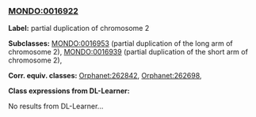 
### [MONDO:0016922](http://purl.obolibrary.org/obo/MONDO_0016922)
**Label:** partial duplication of chromosome 2

**Subclasses:** [MONDO:0016953](http://purl.obolibrary.org/obo/MONDO_0016953) (partial duplication of the long arm of chromosome 2), [MONDO:0016939](http://purl.obolibrary.org/obo/MONDO_0016939) (partial duplication of the short arm of chromosome 2), 

**Corr. equiv. classes:** [Orphanet:262842](http://www.orpha.net/ORDO/Orphanet_262842), [Orphanet:262698](http://www.orpha.net/ORDO/Orphanet_262698), 

**Class expressions from DL-Learner:**

No results from DL-Learner...



